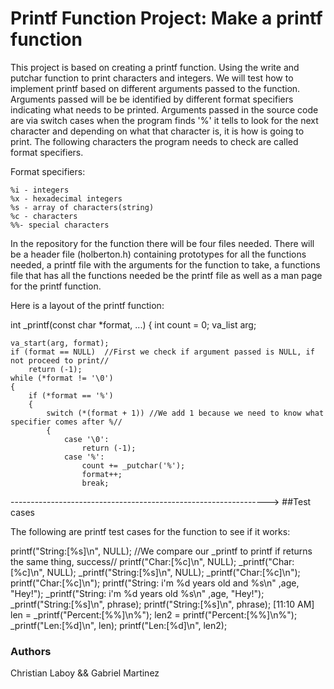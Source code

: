 # Printf Function Project: Make a printf function

This project is based on creating a printf function. Using the write and putchar function to print characters and integers.
We will test how to implement printf based on different arguments passed to the function. Arguments passed will be
be identified by different format specifiers indicating what needs to be printed. Arguments passed in the source code are via switch cases when the program 
finds '%' it tells to look for the next character and depending on what that character is, it is how is going to print. The following characters the program needs
to check are called format specifiers.

Format specifiers: 
	
	%i - integers
	%x - hexadecimal integers
	%s - array of characters(string)
	%c - characters
	%%- special characters

In the repository for the function there will be four files needed. There will be a header file (holberton.h) containing prototypes for all the functions needed,
a printf file with the arguments for the function to take, a functions file that has all the functions  needed be the printf file as well as a man page 
for the printf function.

Here is a layout of the printf function:

int _printf(const char *format, ...)
{
	int count = 0;
	va_list arg;

	va_start(arg, format);
	if (format == NULL)  //First we check if argument passed is NULL, if not proceed to print//
		return (-1);
	while (*format != '\0')
	{
		if (*format == '%')
		{
			switch (*(format + 1)) //We add 1 because we need to know what specifier comes after %//
			{
				case '\0':
					return (-1);
				case '%':
					count += _putchar('%');
					format++;
					break;

---------------------------------------------------------------->
##Test cases

The following are printf test cases for the function to see if it works:

printf("String:[%s]\n", NULL); //We compare our _printf to printf if returns the same thing, success//
printf("Char:[%c]\n", NULL);
_printf("Char:[%c]\n", NULL);
_printf("String:[%s]\n", NULL);
_printf("Char:[%c]\n");
printf("Char:[%c]\n");
printf("String: i'm %d years old and %s\n" ,age, "Hey!");
_printf("String: i'm %d years old %s\n" ,age, "Hey!");
_printf("String:[%s]\n", phrase);
printf("String:[%s]\n", phrase);
[11:10 AM]
len = _printf("Percent:[%%]\n%");
len2 = printf("Percent:[%%]\n%");
_printf("Len:[%d]\n", len);
printf("Len:[%d]\n", len2);


### Authors
Christian Laboy && Gabriel Martinez

